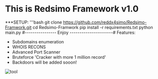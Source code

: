 # This is Redsimo Framework v1.0 #
***SETUP:
'''bash 
git clone https://github.com/reddx4simo/Redsimo-Framwork.git
cd Redsimo-Framwork
pip install -r requirements.txt
python main.py 
#---------------- Enjoy ----------------------#
Features:
- Subdomains enumeration
- WHOIS RECONS
- Advanced Port Scanner
- Bruteforce 'Cracker with more 1 million record'
- Backdoors will be added sooon!

![tool](https://github.com/user-attachments/assets/c0549fb5-9b43-478c-99ae-12e06d37b290)

